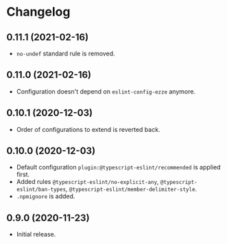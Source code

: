 # Changelog

## 0.11.1 (2021-02-16)

- `no-undef` standard rule is removed.

## 0.11.0 (2021-02-16)

- Configuration doesn't depend on `eslint-config-ezze` anymore.

## 0.10.1 (2020-12-03)

- Order of configurations to extend is reverted back.

## 0.10.0 (2020-12-03)

- Default configuration `plugin:@typescript-eslint/recommended` is applied first.
- Added rules `@typescript-eslint/no-explicit-any`, `@typescript-eslint/ban-types`, `@typescript-eslint/member-delimiter-style`.
- `.npmignore` is added.

## 0.9.0 (2020-11-23)

- Initial release.
